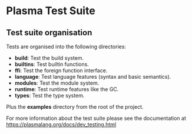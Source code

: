 
Plasma Test Suite
=================

Test suite organisation
-----------------------

Tests are organised into the following directories:

 * **build**: Test the build system.
 * **builtins**: Test builtin functions.
 * **ffi**: Test the foreign function interface.
 * **language**: Test language features (syntax and basic semantics).
 * **modules**: Test the module system.
 * **runtime**: Test runtime features like the GC.
 * **types**: Test the type system.

Plus the **examples** directory from the root of the project.

For more information about the test suite please see the documentation at
https://plasmalang.org/docs/dev_testing.html

